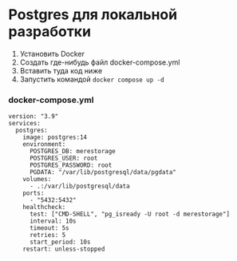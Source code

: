 # Postgres для локальной разработки

1. Установить Docker
2. Создать где-нибудь файл docker-compose.yml
3. Вставить туда код ниже
4. Запустить командой `docker compose up -d`

### docker-compose.yml

```
version: "3.9"
services:
  postgres:
    image: postgres:14
    environment:
      POSTGRES_DB: merestorage
      POSTGRES_USER: root
      POSTGRES_PASSWORD: root
      PGDATA: "/var/lib/postgresql/data/pgdata"
    volumes:
      - .:/var/lib/postgresql/data
    ports:
      - "5432:5432"
    healthcheck:
      test: ["CMD-SHELL", "pg_isready -U root -d merestorage"]
      interval: 10s
      timeout: 5s
      retries: 5
      start_period: 10s
    restart: unless-stopped

```
